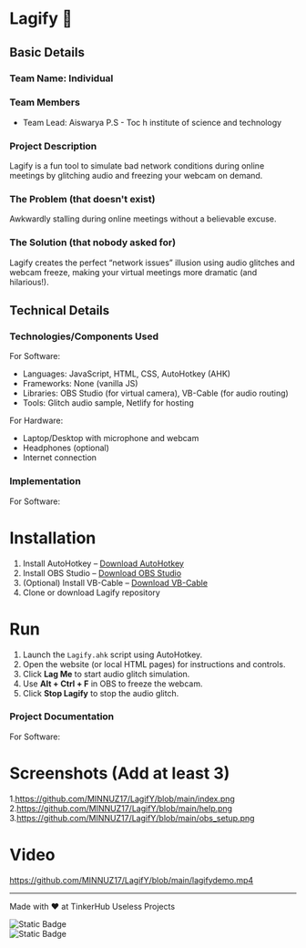 # Lagify 🎯

## Basic Details
### Team Name: Individual

### Team Members
- Team Lead: Aiswarya P.S - Toc h institute of science and technology  

### Project Description
Lagify is a fun tool to simulate bad network conditions during online meetings by glitching audio and freezing your webcam on demand.  

### The Problem (that doesn't exist)
Awkwardly stalling during online meetings without a believable excuse.  

### The Solution (that nobody asked for)
Lagify creates the perfect “network issues” illusion using audio glitches and webcam freeze, making your virtual meetings more dramatic (and hilarious!).  

## Technical Details
### Technologies/Components Used
For Software:
- Languages: JavaScript, HTML, CSS, AutoHotkey (AHK)  
- Frameworks: None (vanilla JS)  
- Libraries: OBS Studio (for virtual camera), VB-Cable (for audio routing)  
- Tools: Glitch audio sample, Netlify for hosting  

For Hardware:
- Laptop/Desktop with microphone and webcam  
- Headphones (optional)  
- Internet connection  

### Implementation
For Software:

# Installation
1. Install AutoHotkey – [Download AutoHotkey](https://www.autohotkey.com/)  
2. Install OBS Studio – [Download OBS Studio](https://obsproject.com/)  
3. (Optional) Install VB-Cable – [Download VB-Cable](https://vb-audio.com/Cable/)  
4. Clone or download Lagify repository  

# Run
1. Launch the `Lagify.ahk` script using AutoHotkey.  
2. Open the website (or local HTML pages) for instructions and controls.  
3. Click **Lag Me** to start audio glitch simulation.  
4. Use **Alt + Ctrl + F** in OBS to freeze the webcam.  
5. Click **Stop Lagify** to stop the audio glitch.  

### Project Documentation
For Software:

# Screenshots (Add at least 3)
1.https://github.com/MINNUZ17/LagifY/blob/main/index.png
2.https://github.com/MINNUZ17/LagifY/blob/main/help.png
3.https://github.com/MINNUZ17/LagifY/blob/main/obs_setup.png

# Video
https://github.com/MINNUZ17/LagifY/blob/main/lagifydemo.mp4



---
Made with ❤️ at TinkerHub Useless Projects  

![Static Badge](https://img.shields.io/badge/TinkerHub-24?color=%23000000&link=https%3A%2F%2Fwww.tinkerhub.org%2F)  
![Static Badge](https://img.shields.io/badge/UselessProjects--25-25?link=https%3A%2F%2Fwww.tinkerhub.org%2Fevents%2FQ2Q1TQKX6Q%2FUseless%2520Projects)
